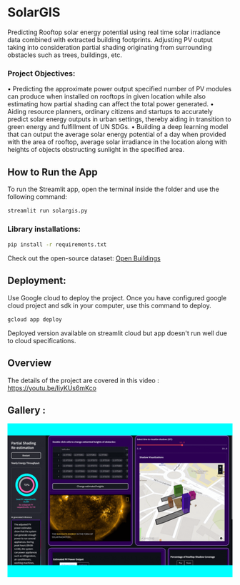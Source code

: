 # SolarGIS
Predicting Rooftop solar energy potential using real time solar irradiance data combined with extracted building footprints. Adjusting PV output taking into consideration partial shading originating from surrounding obstacles such as trees, buildings, etc. 

### Project Objectives:
•	Predicting the approximate power output specified number of PV modules can produce when installed on rooftops in given location while also estimating how partial shading can affect the total power generated. 
•	Aiding resource planners, ordinary citizens and startups to accurately predict solar energy outputs in urban settings, thereby aiding in transition to green energy and fulfillment of UN SDGs.
•	Building a deep learning model that can output the average solar energy potential of a day when provided with the area of rooftop, average solar irradiance in the location along with heights of objects obstructing sunlight in the specified area. 


## How to Run the App
To run the Streamlit app, open the terminal inside the folder and use the following command:

```bash
streamlit run solargis.py
```

### Library installations: 
```bash
pip install -r requirements.txt
```

Check out the open-source dataset: [Open Buildings](https://sites.research.google/open-buildings/)

## Deployment: 

Use Google cloud to deploy the project. Once you have configured google cloud project and sdk in your computer, use this command to deploy.
```bash
gcloud app deploy
```
Deployed version available on streamlit cloud but app doesn't run well due to cloud specifications.  

## Overview 

The details of the project are covered in this video : https://youtu.be/IiyKUs6mKco


## Gallery :
 
![Demo](assets/display.gif)

<br>




